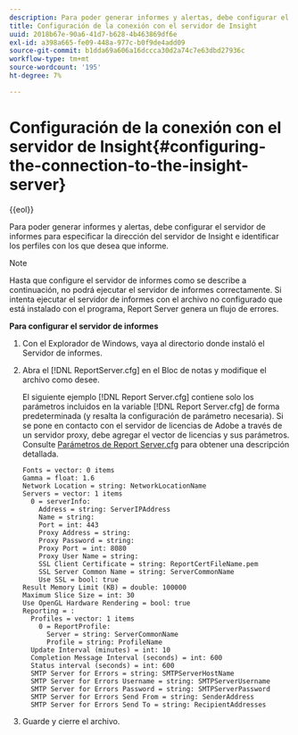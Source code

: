 ```yaml
---
description: Para poder generar informes y alertas, debe configurar el servidor de informes para especificar la dirección del servidor de Insight e identificar los perfiles con los que desea que informe.
title: Configuración de la conexión con el servidor de Insight
uuid: 2018b67e-90a6-41d7-b628-4b463869df6e
exl-id: a398a665-fe09-448a-977c-b0f9de4add09
source-git-commit: b1dda69a606a16dccca30d2a74c7e63dbd27936c
workflow-type: tm+mt
source-wordcount: '195'
ht-degree: 7%

---
```


# Configuración de la conexión con el servidor de Insight{#configuring-the-connection-to-the-insight-server}

{{eol}}

Para poder generar informes y alertas, debe configurar el servidor de informes para especificar la dirección del servidor de Insight e identificar los perfiles con los que desea que informe.

>[!NOTE]
>
>Hasta que configure el servidor de informes como se describe a continuación, no podrá ejecutar el servidor de informes correctamente. Si intenta ejecutar el servidor de informes con el archivo no configurado que está instalado con el programa, Report Server genera un flujo de errores.

**Para configurar el servidor de informes**

1. Con el Explorador de Windows, vaya al directorio donde instaló el Servidor de informes.
1. Abra el [!DNL ReportServer.cfg] en el Bloc de notas y modifique el archivo como desee.

   El siguiente ejemplo [!DNL Report Server.cfg] contiene solo los parámetros incluidos en la variable [!DNL Report Server.cfg] de forma predeterminada (y resalta la configuración de parámetro necesaria). Si se pone en contacto con el servidor de licencias de Adobe a través de un servidor proxy, debe agregar el vector de licencias y sus parámetros. Consulte [Parámetros de Report Server.cfg](../../../home/c-rpt-oview/c-rpt-param-ref/c-rpt-svr-param.md#concept-53359b328fd140d593c3f2fc0031be06) para obtener una descripción detallada.

   ```
   Fonts = vector: 0 items
   Gamma = float: 1.6
   Network Location = string: NetworkLocationName
   Servers = vector: 1 items
     0 = serverInfo:
       Address = string: ServerIPAddress
       Name = string: 
       Port = int: 443
       Proxy Address = string:
       Proxy Password = string:
       Proxy Port = int: 8080
       Proxy User Name = string:
       SSL Client Certificate = string: ReportCertFileName.pem
       SSL Server Common Name = string: ServerCommonName
       Use SSL = bool: true
   Result Memory Limit (KB) = double: 100000
   Maximum Slice Size = int: 30
   Use OpenGL Hardware Rendering = bool: true
   Reporting = :
     Profiles = vector: 1 items
       0 = ReportProfile:
         Server = string: ServerCommonName
         Profile = string: ProfileName
     Update Interval (minutes) = int: 10
     Completion Message Interval (seconds) = int: 600
     Status interval (seconds) = int: 600
     SMTP Server for Errors = string: SMTPServerHostName
     SMTP Server for Errors Username = string: SMTPServerUsername
     SMTP Server for Errors Password = string: SMTPServerPassword
     SMTP Server for Errors Send From = string: SenderAddress
     SMTP Server for Errors Send To = string: RecipientAddresses
   ```

1. Guarde y cierre el archivo.
